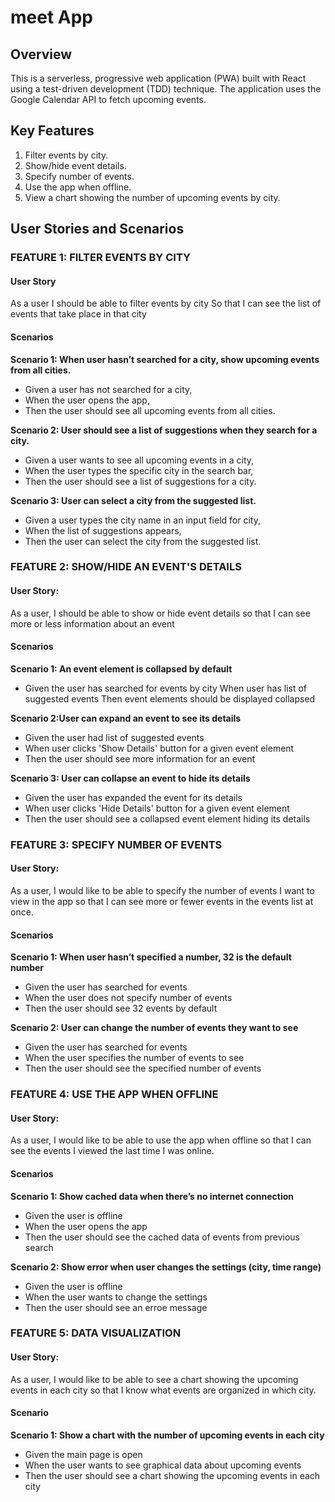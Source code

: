 # meet App

## Overview

This is a serverless, progressive web application (PWA) built with React using a test-driven development (TDD) technique. The application uses the Google Calendar API to fetch upcoming events.

## Key Features

1. Filter events by city.
2. Show/hide event details.
3. Specify number of events.
4. Use the app when offline.
6. View a chart showing the number of upcoming events by city.

## User Stories and Scenarios

### FEATURE 1: FILTER EVENTS BY CITY 

#### User Story
As a user I should be able to filter events by city So that I can see the list of events that take place in that city

#### Scenarios

**Scenario 1: When user hasn’t searched for a city, show upcoming events from all cities.** 

- Given a user has not searched for a city,
- When the user opens the app,
- Then the user should see all upcoming events from all cities.

**Scenario 2: User should see a list of suggestions when they search for a city.** 

- Given a user wants to see all upcoming events in a city,
- When the user types the specific city in the search bar,
- Then the user should see a list of suggestions for a city.

**Scenario 3: User can select a city from the suggested list.** 

- Given a user types the city name in an input field for city,
- When the list of suggestions appears,
- Then the user can select the city from the suggested list.

### FEATURE 2: SHOW/HIDE AN EVENT'S DETAILS

#### User Story:
As a user, I should be able to show or hide event details so that I can see more or less
information about an event

#### Scenarios

**Scenario 1: An event element is collapsed by default** 

- Given the user has searched for events by city
When user has list of suggested events
Then event elements should be displayed collapsed

**Scenario 2:User can expand an event to see its details** 

- Given the user had list of suggested events
- When user clicks 'Show Details' button for a given event element
- Then the user should see more information for an event

**Scenario 3: User can collapse an event to hide its details** 

- Given the user has expanded the event for its details
- When user clicks 'Hide Details' button for a given event element
- Then the user should see a collapsed event element hiding its details

### FEATURE 3: SPECIFY NUMBER OF EVENTS

#### User Story:
As a user, I would like to be able to specify the number of events I want to view in the app so
that I can see more or fewer events in the events list at once.


#### Scenarios

**Scenario 1: When user hasn’t specified a number, 32 is the default number**

- Given the user has searched for events 
- When the user does not specify number of events
- Then the user should see 32 events by default

**Scenario 2: User can change the number of events they want to see**

- Given the user has searched for events 
- When the user specifies the number of events to see
- Then the user should see the specified number of events 

### FEATURE 4: USE THE APP WHEN OFFLINE

#### User Story:
As a user, I would like to be able to use the app when offline so that I can see the events I
viewed the last time I was online.

#### Scenarios

**Scenario 1: Show cached data when there’s no internet connection**

- Given the user is offline
- When the user opens the app
- Then the user should see the cached data of events from previous search 

**Scenario 2: Show error when user changes the settings (city, time range)**

- Given the user is offline
- When the user wants to change the settings
- Then the user should see an erroe message


### FEATURE 5: DATA VISUALIZATION

#### User Story:
As a user, I would like to be able to see a chart showing the upcoming events in each city so
that I know what events are organized in which city.

#### Scenario

**Scenario 1: Show a chart with the number of upcoming events in each city**

- Given the main page is open
- When the user wants to see graphical data about upcoming events 
- Then the user should see a chart showing the upcoming events in each city